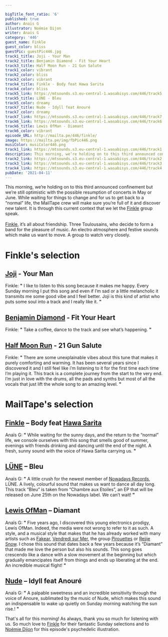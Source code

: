 ```yaml
---

bigTitle_font_ratio: '6'
published: true
author: Anaïs G
illustrator: Noémie Dijon
writer: Anaïs G
category: '446'
guest_name: Finkle
guest_color: bliss
guestPic: guestPic446.jpg
track1_title: Joji - Your Man
track2_title: Benjamin Diamond - Fit Your Heart
track3_title: Half Moon Run - 21 Gun Salute
track1_color: vibrant
track2_color: bliss
track3_color: vibrant
track4_title: Finkle - Body feat Hawa Sarita
track4_color: bliss
track5_link: https://mtsounds.s3.eu-central-1.wasabisys.com/446/track5.mp3
track5_title: LÜNE - Bleu
track5_color: dreamy
track7_title: Nude - Idyll feat Anouré
track7_color: dreamy
track7_link: https://mtsounds.s3.eu-central-1.wasabisys.com/446/track7.mp3
track6_link: https://mtsounds.s3.eu-central-1.wasabisys.com/446/track6.mp3
track6_title: Lewis OfMan - Diamant
track6_color: vibrant
episode_URL: http://mailta.pe/446/finkle/
image: https://mailta.pe/img/fbPic446.png
musiColor: musiColor446.png
track1_link: https://mtsounds.s3.eu-central-1.wasabisys.com/446/track1.mp3
description: This morning, we’re holding on to this third announced confinement but we’re still optimistic with the possible resumption of concerts in May or June. While waiting for things to change and for us to get back to a “normal” life, the MailTape crew will make sure you’re full of it and discover new talent. It is through this current context that we let the Finkle group speak.
track2_link: https://mtsounds.s3.eu-central-1.wasabisys.com/446/track2.mp3
track3_link: https://mtsounds.s3.eu-central-1.wasabisys.com/446/track3.mp3
track4_link: https://mtsounds.s3.eu-central-1.wasabisys.com/446/track4.mp3
pubDate: '2021-04-11'
---
```


This morning, we’re holding on to this third announced confinement but we’re still optimistic with the possible resumption of concerts in May or June. While waiting for things to change and for us to get back to a “normal” life, the MailTape crew will make sure you’re full of it and discover new talent. It is through this current context that we let the [Finkle](https://www.facebook.com/wearefinkle/) group speak.
<br><br>
[Finkle](https://alterk.lnk.to/FinkleTwoSouls), it’s all about friendship. Three Toulousains, who decide to form a band for the pleasure of music. An electro atmosphere and festive sounds which make us want to move. A group to watch very closely.


# Finkle's selection

## [Joji](https://soundcloud.com/jojiofficial) - Your Man 
Finkle: **"** I like to listen to this song because it makes me happy. Every Sunday morning I put this song and even if I’m sad or a little melancholic it transmits me some good vibe and I feel better. Joji is this kind of artist who puts some soul into a track and I really like it. **"** 

## [Benjamin Diamond](https://soundcloud.com/benjamin-diamond) - Fit Your Heart 
Finkle: **"** Take a coffee, dance to the track and see what’s happening. **"** 

## [Half Moon Run](https://soundcloud.com/halfmoonrun) - 21 Gun Salute
Finkle: **"** There are some unexplainable vibes about this tune that makes it purely comforting and warming. It has been several years since I discovered it and I still feel like i’m listening to it for the first time each time I’m playing it. This track is a complete journey from the start to the very end. I’m just in love with the drums, all the pads and synths but most of all the vocals that just lift the whole song to an amazing level. **"** 

# MailTape's selection

## [Finkle](https://www.facebook.com/wearefinkle/) – Body feat [Hawa Sarita](https://www.facebook.com/hawasaritamusic/)
Anaïs G: **"** While waiting for the sunny days, and the return to the “normal” life, we console ourselves with this song that smells good of summer, evenings with friends drinking and dancing until the end of the night. A fresh, sunny sound with the voice of Hawa Sarita carrying us. **"** 

## [LÜNE](https://soundcloud.com/lunemusique) – Bleu
Anaïs G: **"** A little crush for the newest member of [Nowadays Records](https://soundcloud.com/nowadays-records), LÜNE. A lively, colourful sound that makes us want to dance all day long. This track “Bleu” is taken from “Chambre aux Etoiles”, an EP that will be released on June 25th on the Nowadays label. We can’t wait! **"** 

## [Lewis OfMan](https://soundcloud.com/lewis-ofman) – Diamant
Anaïs G: **"** Five years ago, I discovered this young electronics prodigy, Lewis OfMan. Indeed, the media were not wrong to refer to it as such. A style, and a musical style that makes that he has already worked with many artists such as [Fakear](https://soundcloud.com/fakear), [Vendredi sur Mer](https://soundcloud.com/vendredisurmer), the group [Pirouettes](http://thepirouettes.fr/) or [Rejjie Snow](https://www.facebook.com/RejjieSnow/). I chose this sound that dates back a few years because it’s “Diamant” that made me love the person but also his sounds. This song goes crescendo like a dance with a slow movement at the beginning but which gradually emancipates itself from things and ends up liberating at the end. An incredible musical flight! **"** 

## [Nude](https://nudemusique.com/) – Idyll feat Anouré
Anaïs G: **"** A palpable sweetness and an incredible sensitivity through the voice of Anoure, sublimated by the music of Nude, which makes this sound an indispensable to wake up quietly on Sunday morning watching the sun rise.! **"** 

That's all for this morning! As always, thank you so much for listening with us. So much love to  [Finkle](https://www.facebook.com/wearefinkle/) for their fantastic Sunday selections and to [Noémie Dijon](https://noemiedijon.tumblr.com/tagged/illustration) for this episode's psychedelic illustration.
